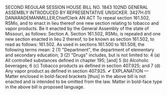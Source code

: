 SECOND REGULAR SESSION
HOUSE BILL NO. 1843
102ND GENERAL ASSEMBLY
INTRODUCED BY REPRESENTATIVE UNSICKER.
3427H.01I DANARADEMANMILLER,ChiefClerk
AN ACT
To repeal section 161.502, RSMo, and to enact in lieu thereof one new section relating to
tobacco and vapor products.
Be it enacted by the General Assembly of the state of Missouri, as follows:
Section A. Section 161.502, RSMo, is repealed and one new section enacted in lieu
2 thereof, to be known as section 161.502, to read as follows:
161.502. As used in sections 161.500 to 161.508, the following terms mean:
2 (1) "Department", the department of elementary and secondary education;
3 (2) "Drugs" includes, but is not limited to:
4 (a) All controlled substances defined in chapter 195; [and]
5 (b) Alcoholic beverages;
6 (c) Tobacco products as defined in section 407.925; and
7 (d) Any vapor product as defined in section 407.925.
✔
EXPLANATION — Matter enclosed in bold-faced brackets [thus] in the above bill is not enacted and is
intended to be omitted from the law. Matter in bold-face type in the above bill is proposed language.